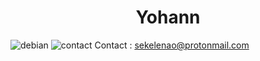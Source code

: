 <h1 align="center"> Yohann </h1>

![debian](https://img.shields.io/badge/Debian-A81D33?style=for-the-badge&logo=debian&logoColor=white)
![contact](https://img.shields.io/badge/ProtonMail-8B89CC?style=for-the-badge&logo=protonmail&logoColor=white) Contact : sekelenao@protonmail.com

